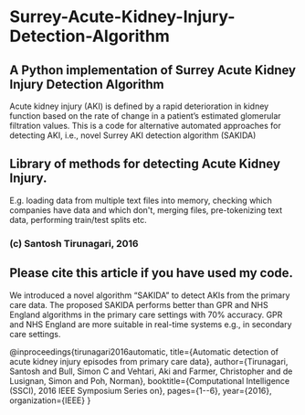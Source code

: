 # Surrey-Acute-Kidney-Injury-Detection-Algorithm
## A Python implementation of Surrey Acute Kidney Injury Detection Algorithm

Acute kidney injury (AKI) is defined by a rapid deterioration in kidney function based on the rate
of change in a patient’s estimated glomerular filtration values. This is a code for
alternative automated approaches for detecting AKI, i.e., novel Surrey AKI detection algorithm (SAKIDA)


## Library of methods for detecting Acute Kidney Injury.

E.g. loading data from multiple text files into memory, checking which companies have data
and which don't, merging files, pre-tokenizing text data, performing train/test splits etc.

### (c) Santosh Tirunagari, 2016

## Please cite this article if you have used my code.

We introduced a novel algorithm “SAKIDA” to detect AKIs from the primary care data. The
proposed SAKIDA performs better than GPR and NHS England algorithms in the primary care
settings with 70% accuracy. GPR and NHS England are more suitable in real-time systems e.g.,
in secondary care settings.


@inproceedings{tirunagari2016automatic,
   title={Automatic detection of acute kidney injury episodes from primary care data},
   author={Tirunagari, Santosh and Bull, Simon C and Vehtari, Aki and Farmer, Christopher and de Lusignan, Simon and Poh,    Norman},
   booktitle={Computational Intelligence (SSCI), 2016 IEEE Symposium Series on},
   pages={1--6},
   year={2016},
   organization={IEEE}
}
